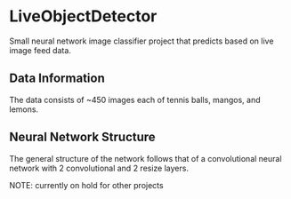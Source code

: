 # LiveObjectDetector
Small neural network image classifier project that predicts based on live image feed data.

## Data Information
The data consists of ~450 images each of tennis balls, mangos, and lemons.

## Neural Network Structure
The general structure of the network follows that of a convolutional neural network with 2 convolutional and 2 resize layers.

NOTE: currently on hold for other projects
